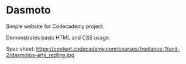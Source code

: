 # Dasmoto
Simple website for Codecademy project.

Demonstrates basic HTML and CSS usage.

Spec sheet: https://content.codecademy.com/courses/freelance-1/unit-2/dasmotos-arts_redline.jpg
